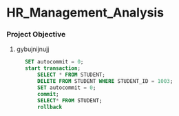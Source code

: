 # HR_Management_Analysis 

### Project Objective

1. gybujnijnujj
``` sql
      SET autocommit = 0;
      start transaction;
          SELECT * FROM STUDENT;
          DELETE FROM STUDENT WHERE STUDENT_ID = 1003;
          SET autocommit = 0;
          commit;
          SELECT* FROM STUDENT;
          rollback
```
